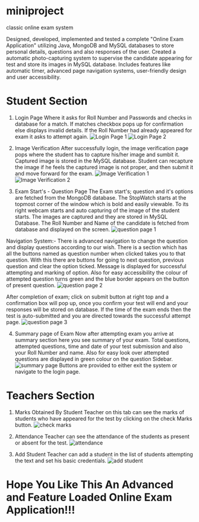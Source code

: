 # miniproject

classic online exam system

Designed, developed, implemented and tested a complete "Online Exam Application" utilizing Java, MongoDB and MySQL databases to store personal details, questions and also responses of the user. 
Created a automatic photo-capturing system to supervise the candidate appearing for test and store its images in MySQL database. 
Includes features like automatic timer, advanced page navigation systems, user-friendly design and user accessibility. 

# Student Section
1) Login Page 
  Where it asks for Roll Number and Passwords and checks in database for a match.
  If matches checkbox pops up for confirmation else displays invalid details. If the Roll Number had already appeared for exam it asks to attempt again.
![Login Page 1](https://user-images.githubusercontent.com/92647170/145339918-4c4bacca-4a6d-4fac-bf41-67acd98a743e.jpg)
![Login Page 2](https://user-images.githubusercontent.com/92647170/145339927-ba40fdff-56c7-4eeb-9db5-80677823547d.jpg)

2) Image Verification
   After successfully login, the image verification page pops where the student has to capture his/her image and sumbit it.
   Captured image is stored in the MySQL database.
   Student can recapture the image if he feels the captured image is not proper, and then submit it and move forward for the exam.
![Image Verification 1](https://user-images.githubusercontent.com/92647170/145340339-cc3a2ed4-8c33-423e-9d71-dbe108f0f146.jpg)
![Image Verification 2](https://user-images.githubusercontent.com/92647170/145340348-232b6667-7e4d-4287-a0de-c7dfefd72fb5.jpg)

3) Exam Start's - Question Page
  The Exam start's; question and it's options are fetched from the MongoDB database.
  The StopWatch starts at the topmost corner of the window which is bold and easily viewable. 
  To its right webcam starts and auto capturing of the image of the student starts. The images are captured and they are stored in MySQL Database. 
  The Roll Number and Name of the candidate is fetched from database and displayed on the screen.
  ![question page 1](https://user-images.githubusercontent.com/92647170/145342293-04f54ebd-ea5e-4549-bee5-82a43598651f.jpg)
  
  Navigation System:- 
    There is advanced navigation to change the question and display questions according to our wish. 
    There is a section which has all the buttons named as question number when clicked takes you to that question. 
    With this there are buttons for going to next question, previous question and clear the option ticked. 
    Message is displayed for successful attempting and marking of option. 
    Also for easy accessibility the colour of attempted question turns green and the blue border appears on the button of present question.
    ![question page 2](https://user-images.githubusercontent.com/92647170/145342311-4245a9ad-0748-459f-8950-8155383624b5.jpg)
    
  After completion of exam; click on submit button at right top and a confirmation box will pop up,
  once you confirm your test will end and your responses will be stored on database. 
  If the time of the exam ends then the test is auto-submitted and you are directed towards the successful attempt page.
  ![question page 3](https://user-images.githubusercontent.com/92647170/145342771-0b9d0dbd-1149-47d0-8da6-07f06b7572f5.jpg)
  
4) Summary page of Exam
  Now after attempting exam you arrive at summary section here you see summary of your exam.
  Total questions, attempted questions, time and date of your test submission and also your Roll Number and name.
  Also for easy look over attempted questions are displayed in green colour on the question Sidebar.
  ![summary page](https://user-images.githubusercontent.com/92647170/145343715-e45df6bb-4471-404c-b7c4-de2aeadd5518.jpg)
  Buttons are provided to either exit the system or navigate to the login page.

# Teachers Section
1) Marks Obtained By Student
  Teacher on this tab can see the marks of students who have appeared for the test by clicking on the check Marks button.
  ![check marks](https://user-images.githubusercontent.com/92647170/145344203-0524cc1e-5eb6-4d13-aca5-176bb0d8eb4a.jpg)

2) Attendance
  Teacher can see the attendance of the students as present or absent for the test.
  ![attendance](https://user-images.githubusercontent.com/92647170/145344310-fe9e20d5-d984-41af-988a-a447412afe7e.jpg)

3) Add Student
  Teacher can add a student in the list of students attempting the text and set his basic credentials.
  ![add student](https://user-images.githubusercontent.com/92647170/145344405-074e3eb0-0e7b-432d-ad65-485097f68599.jpg)

# Hope You Like This An Advanced and Feature Loaded Online Exam Application!!!
